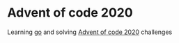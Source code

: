 # Advent of code 2020

Learning [go](https://golang.org/) and solving [Advent of code 2020](https://adventofcode.com/2020/) challenges